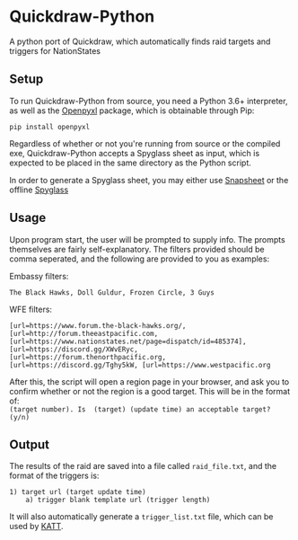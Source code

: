 # Quickdraw-Python
A python port of Quickdraw, which automatically finds raid targets and triggers for NationStates

## Setup

To run Quickdraw-Python from source, you need a Python 3.6+ interpreter, as well as the [Openpyxl](https://pypi.org/project/openpyxl/) package, which is obtainable through Pip: 

`pip install openpyxl`

Regardless of whether or not you're running from source or the compiled exe, Quickdraw-Python accepts a Spyglass sheet as input, which is expected to be placed in the same directory as the Python script. 

In order to generate a Spyglass sheet, you may either use [Snapsheet](https://aavhrf.github.io/webtrigger/snapsheet.html) or the offline [Spyglass](https://github.com/Aptenodyte/Spyglass/releases)

## Usage

Upon program start, the user will be prompted to supply info. The prompts themselves are fairly self-explanatory. The filters provided should be comma seperated, and the following are provided to you as examples:

Embassy filters:  
```
The Black Hawks, Doll Guldur, Frozen Circle, 3 Guys
```

WFE filters:
```
[url=https://www.forum.the-black-hawks.org/, [url=http://forum.theeastpacific.com,  [url=https://www.nationstates.net/page=dispatch/id=485374], [url=https://discord.gg/XWvERyc, [url=https://forum.thenorthpacific.org, [url=https://discord.gg/Tghy5kW, [url=https://www.westpacific.org
```

After this, the script will open a region page in your browser, and ask you to confirm whether or not the region is a good target. This will be in the format of:  
`(target number). Is  (target) (update time) an acceptable target? (y/n) `  

## Output

The results of the raid are saved into a file called `raid_file.txt`, and the format of the triggers is:  
```
1) target url (target update time)
    a) trigger blank template url (trigger length)
```  
It will also automatically generate a `trigger_list.txt` file, which can be used by [KATT](https://github.com/khronion/KATT).  
